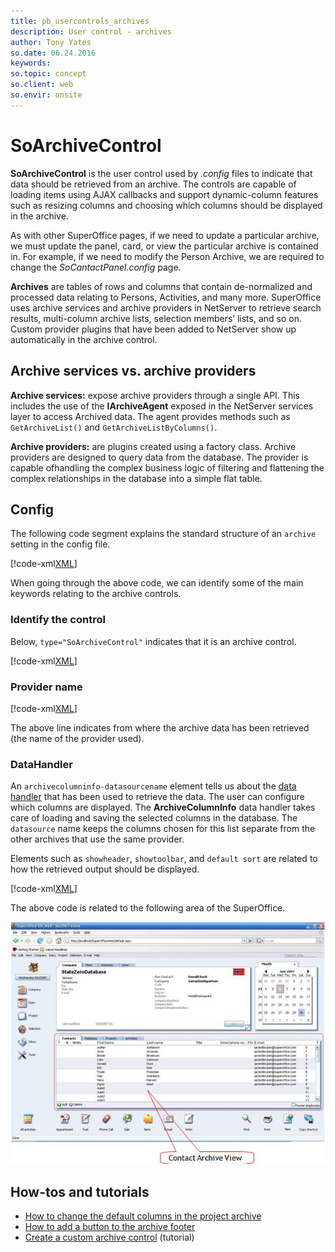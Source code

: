 ```yaml
---
title: pb_usercontrols_archives
description: User control - archives
author: Tony Yates
so.date: 06.24.2016
keywords:
so.topic: concept
so.client: web
so.envir: onsite
---
```


# SoArchiveControl

**SoArchiveControl** is the user control used by *.config* files to indicate that data should be retrieved from an archive. The controls are capable of loading items using AJAX callbacks and support dynamic-column features such as resizing columns and choosing which columns should be displayed in the archive.

As with other SuperOffice pages, if we need to update a particular archive, we must update the panel, card, or view the particular archive is contained in. For example, if we need to modify the Person Archive, we are required to change the *SoCantactPanel.config* page.

**Archives** are tables of rows and columns that contain de-normalized and processed data relating to Persons, Activities, and many more. SuperOffice uses archive services and archive providers in NetServer to retrieve search results, multi-column archive lists, selection members’ lists, and so on. Custom provider plugins that have been added to NetServer show up automatically in the archive control.

## Archive services vs. archive providers

**Archive services:** expose archive providers through a single API. This includes the use of the **IArchiveAgent** exposed in the NetServer services layer to access Archived data. The agent provides methods such as `GetArchiveList()` and `GetArchiveListByColumns()`.

**Archive providers:** are plugins created using a factory class. Archive providers are designed to query data from the database. The provider is capable ofhandling the complex business logic of filtering and flattening the complex relationships in the database into a simple flat table.

## Config

The following code segment explains the standard structure of an `archive` setting in the config file.

[!code-xml[XML](includes/archive-settings.xml)]

When going through the above code, we can identify some of the main keywords relating to the archive controls.

### Identify the control

Below, `type="SoArchiveControl"` indicates that it is an archive control.

[!code-xml[XML](includes/archive-settings.xml?range=16)]

### Provider name

[!code-xml[XML](includes/archive-settings.xml?range=36)]

The above line indicates from where the archive data has been retrieved (the name of the provider used).

### DataHandler

An `archivecolumninfo-datasourcename` element tells us about the [data handler][1] that has been used to retrieve the data. The user can configure which columns are displayed. The **ArchiveColumnInfo** data handler takes care of loading and saving the selected columns in the database. The `datasource` name keeps the columns chosen for this list separate from the other archives that use the same provider.

Elements such as `showheader`, `showtoolbar`, and `default sort` are related to how the retrieved output should be displayed.

[!code-xml[XML](includes/archive-settings.xml?range=37-41)]

The above code is related to the following area of the SuperOffice.

![01][img1]

## How-tos and tutorials

* [How to change the default columns in the project archive][2]
* [How to add a button to the archive footer][3]
* [Create a custom archive control][4] (tutorial)

<!-- Referenced links -->
[1]: ../../datahandlers/index.md
[2]: change-default-columns.md
[3]: add-button-to-footer.md
[4]: ../../../tutorials/custom-archive-control/index.md

<!-- Referenced images -->
[img1]: media/image001.jpg
